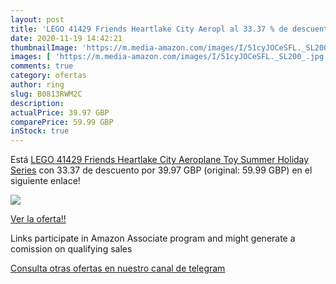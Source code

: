 ```yaml
---
layout: post
title: 'LEGO 41429 Friends Heartlake City Aeropl al 33.37 % de descuento'
date: 2020-11-19 14:42:21
thumbnailImage: 'https://m.media-amazon.com/images/I/51cyJOCeSFL._SL200_.jpg'
images: [ 'https://m.media-amazon.com/images/I/51cyJOCeSFL._SL200_.jpg' ]
comments: true
category: ofertas
author: ring
slug: B0813RWM2C
description:
actualPrice: 39.97 GBP
comparePrice: 59.99 GBP
inStock: true
---
```


Está [LEGO 41429 Friends Heartlake City Aeroplane Toy  Summer Holiday Series](https://www.amazon.co.uk/dp/B0813RWM2C/?tag=redken01-21) con 33.37 de descuento por 39.97 GBP (original: 59.99 GBP) en el siguiente enlace!

[![](https://m.media-amazon.com/images/I/51cyJOCeSFL._SL200_.jpg)](https://www.amazon.co.uk/dp/B0813RWM2C/?tag=redken01-21)

[Ver la oferta!!](https://www.amazon.co.uk/dp/B0813RWM2C/?tag=redken01-21)

Links participate in Amazon Associate program and might generate a comission on qualifying sales

[Consulta otras ofertas en nuestro canal de telegram](https://t.me/s/ofertas25)
